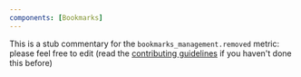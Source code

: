 ```yaml
---
components: [Bookmarks]
---
```


This is a stub commentary for the `bookmarks_management.removed` metric: please feel free to edit (read the
[contributing guidelines](https://github.com/mozilla/glean-annotations/blob/main/CONTRIBUTING.md)
if you haven't done this before)
